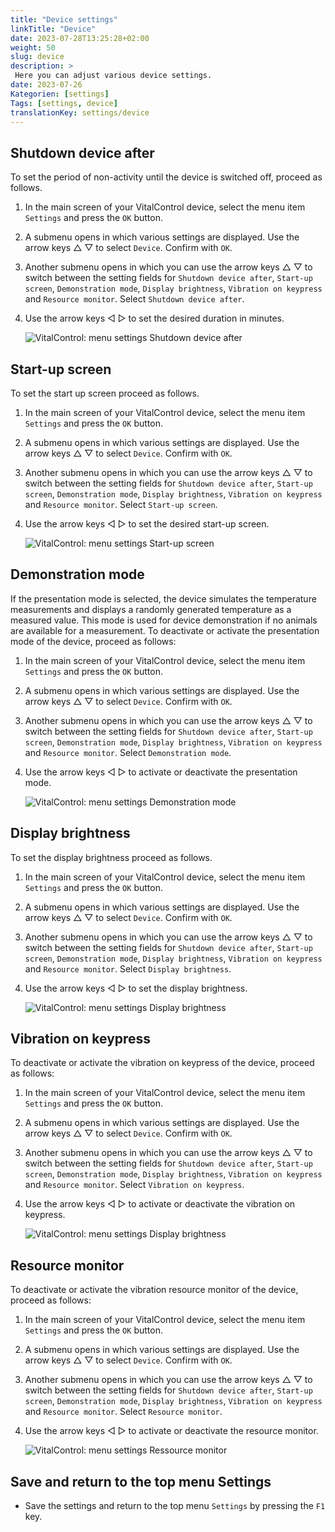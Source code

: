 ```yaml
---
title: "Device settings"
linkTitle: "Device"
date: 2023-07-28T13:25:28+02:00
weight: 50
slug: device
description: >
 Here you can adjust various device settings.
date: 2023-07-26
Kategorien: [settings]
Tags: [settings, device]
translationKey: settings/device
---
```

## Shutdown device after
To set the period of non-activity until the device is switched off, proceed as follows.

1. In the main screen of your VitalControl device, select the menu item `Settings` and press the `OK` button.

2. A submenu opens in which various settings are displayed. Use the arrow keys △ ▽ to select `Device`. Confirm with `OK`.

3.  Another submenu opens in which you can use the arrow keys △ ▽ to switch between the setting fields for  `Shutdown device after`, `Start-up screen`, `Demonstration mode`, `Display brightness`, `Vibration on keypress` and `Resource monitor`. Select  `Shutdown device after`.

4. Use the arrow keys ◁ ▷ to set the desired duration in minutes.

    ![VitalControl: menu settings Shutdown device after](../images/shutdowndeviceafter.png "Shutdown device after")

## Start-up screen

To set the start up screen proceed as follows.

1. In the main screen of your VitalControl device, select the menu item `Settings` and press the `OK` button.

2. A submenu opens in which various settings are displayed. Use the arrow keys △ ▽ to select `Device`. Confirm with `OK`.

3. Another submenu opens in which you can use the arrow keys △ ▽ to switch between the setting fields for  `Shutdown device after`, `Start-up screen`, `Demonstration mode`, `Display brightness`, `Vibration on keypress` and `Resource monitor`. Select  `Start-up screen`.

4. Use the arrow keys ◁ ▷ to set the desired start-up screen.

    ![VitalControl: menu settings Start-up screen](../images/startupscreen.png "Start-up screen")

## Demonstration mode

If the presentation mode is selected, the device simulates the temperature measurements and displays a randomly generated temperature as a measured value. This mode is used for device demonstration if no animals are available for a measurement. To deactivate or activate the presentation mode of the device, proceed as follows:

1. In the main screen of your VitalControl device, select the menu item `Settings` and press the `OK` button.

2. A submenu opens in which various settings are displayed. Use the arrow keys △ ▽ to select `Device`. Confirm with `OK`.

3. Another submenu opens in which you can use the arrow keys △ ▽ to switch between the setting fields for  `Shutdown device after`, `Start-up screen`, `Demonstration mode`, `Display brightness`, `Vibration on keypress` and `Resource monitor`. Select  `Demonstration mode`.

4. Use the arrow keys ◁ ▷ to activate or deactivate the presentation mode.

    ![VitalControl: menu settings Demonstration mode](../images/demonstrationmode.png "Demonstration mode")

## Display brightness

To set the display brightness proceed as follows.

1. In the main screen of your VitalControl device, select the menu item `Settings` and press the `OK` button.

2. A submenu opens in which various settings are displayed. Use the arrow keys △ ▽ to select `Device`. Confirm with `OK`.

3. Another submenu opens in which you can use the arrow keys △ ▽ to switch between the setting fields for  `Shutdown device after`, `Start-up screen`, `Demonstration mode`, `Display brightness`, `Vibration on keypress` and `Resource monitor`. Select  `Display brightness`.

4. Use the arrow keys ◁ ▷ to set the display brightness.

    ![VitalControl: menu settings Display brightness](../images/displaybrightness.png "Display brightness")

## Vibration on keypress

To deactivate or activate the vibration on keypress of the device, proceed as follows:

1. In the main screen of your VitalControl device, select the menu item `Settings` and press the `OK` button.

2. A submenu opens in which various settings are displayed. Use the arrow keys △ ▽ to select `Device`. Confirm with `OK`.

3. Another submenu opens in which you can use the arrow keys △ ▽ to switch between the setting fields for  `Shutdown device after`, `Start-up screen`, `Demonstration mode`, `Display brightness`, `Vibration on keypress` and `Resource monitor`. Select  `Vibration on keypress`.

4. Use the arrow keys ◁ ▷ to activate or deactivate the vibration on keypress.

    ![VitalControl: menu settings Display brightness](../images/vibrationonkeypress.png "Display brightness")

## Resource monitor

To deactivate or activate the vibration resource monitor of the device, proceed as follows:

1. In the main screen of your VitalControl device, select the menu item `Settings` and press the `OK` button.

2. A submenu opens in which various settings are displayed. Use the arrow keys △ ▽ to select `Device`. Confirm with `OK`.

3. Another submenu opens in which you can use the arrow keys △ ▽ to switch between the setting fields for  `Shutdown device after`, `Start-up screen`, `Demonstration mode`, `Display brightness`, `Vibration on keypress` and `Resource monitor`. Select  `Resource monitor`.

4. Use the arrow keys ◁ ▷ to activate or deactivate the resource monitor.

    ![VitalControl: menu settings Ressource monitor](../images/ressourcemonitor.png "Ressource monitor")

## Save and return to the top menu Settings

- Save the settings and return to the top menu `Settings` by pressing the `F1` key.
